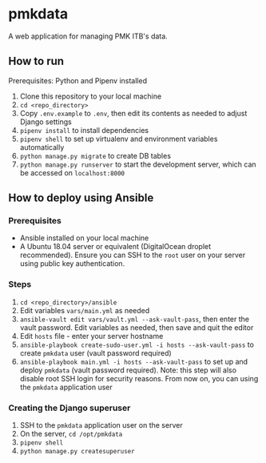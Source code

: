 # pmkdata

A web application for managing PMK ITB's data.

## How to run

Prerequisites: Python and Pipenv installed

1. Clone this repository to your local machine
2. `cd <repo_directory>`
3. Copy `.env.example` to `.env`, then edit its contents as needed to adjust Django settings
4. `pipenv install` to install dependencies
5. `pipenv shell` to set up virtualenv and environment variables automatically
6. `python manage.py migrate` to create DB tables
7. `python manage.py runserver` to start the development server, which can be accessed on `localhost:8000`

## How to deploy using Ansible

### Prerequisites

- Ansible installed on your local machine
- A Ubuntu 18.04 server or equivalent (DigitalOcean droplet recommended). Ensure you can SSH to the `root` user on your server using public key authentication.

### Steps

1. `cd <repo_directory>/ansible`
2. Edit variables `vars/main.yml` as needed
3. `ansible-vault edit vars/vault.yml --ask-vault-pass`, then enter the vault password. Edit variables as needed, then save and quit the editor
4. Edit `hosts` file - enter your server hostname
5. `ansible-playbook create-sudo-user.yml -i hosts --ask-vault-pass` to create `pmkdata` user (vault password required)
6. `ansible-playbook main.yml -i hosts --ask-vault-pass` to set up and deploy `pmkdata` (vault password required). Note: this step will also disable root SSH login for security reasons. From now on, you can using the `pmkdata` application user

### Creating the Django superuser

1. SSH to the `pmkdata` application user on the server
2. On the server, `cd /opt/pmkdata`
3. `pipenv shell`
4. `python manage.py createsuperuser`
